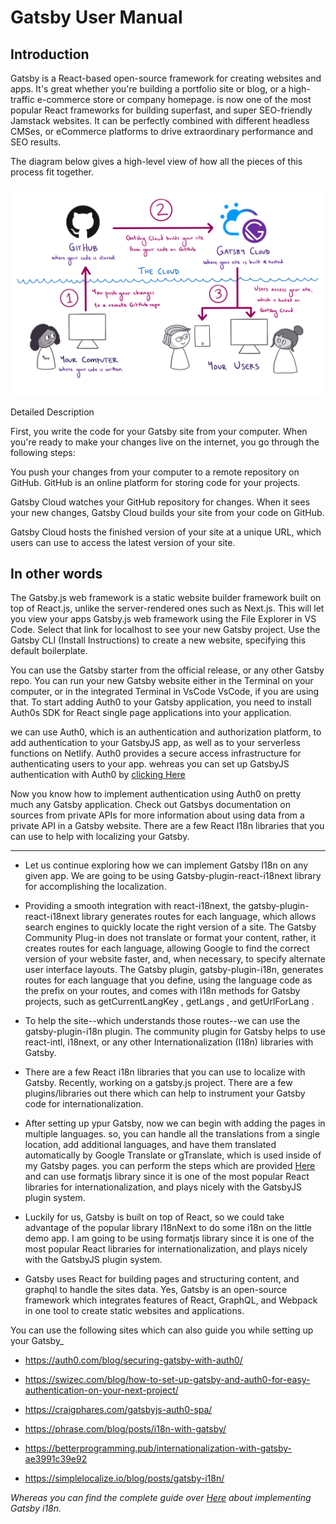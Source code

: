 # Gatsby User Manual

## Introduction

Gatsby is a React-based open-source framework for creating websites and apps. It's great whether
you're building a portfolio site or blog, or a high-traffic e-commerce store or company homepage. is
now one of the most popular React frameworks for building superfast, and super SEO-friendly Jamstack
websites. It can be perfectly combined with different headless CMSes, or eCommerce platforms to
drive extraordinary performance and SEO results.

The diagram below gives a high-level view of how all the pieces of this process fit together.

![gatsby1](images/gatsby1.png)

Detailed Description

First, you write the code for your Gatsby site from your computer. When you're ready to make your
changes live on the internet, you go through the following steps:

You push your changes from your computer to a remote repository on GitHub. GitHub is an online
platform for storing code for your projects.

Gatsby Cloud watches your GitHub repository for changes. When it sees your new changes, Gatsby Cloud
builds your site from your code on GitHub.

Gatsby Cloud hosts the finished version of your site at a unique URL, which users can use to access
the latest version of your site.

## In other words

The Gatsby.js web framework is a static website builder framework built on top of React.js, unlike
the server-rendered ones such as Next.js. This will let you view your apps Gatsby.js web framework
using the File Explorer in VS Code. Select that link for localhost to see your new Gatsby project.
Use the Gatsby CLI (Install Instructions) to create a new website, specifying this default
boilerplate.

You can use the Gatsby starter from the official release, or any other Gatsby repo. You can run your
new Gatsby website either in the Terminal on your computer, or in the integrated Terminal in VsCode
VsCode, if you are using that. To start adding Auth0 to your Gatsby application, you need to install
Auth0s SDK for React single page applications into your application.

we can use Auth0, which is an authentication and authorization platform, to add authentication to
your GatsbyJS app, as well as to your serverless functions on Netlify. Auth0 provides a secure
access infrastructure for authenticating users to your app. wehreas you can set up GatsbyJS
authentication with Auth0 by
[clicking Here](https://www.freecodecamp.org/news/how-to-set-up-gatsbyjs-authentication-with-auth0-d07abdd5a4f4/)

Now you know how to implement authentication using Auth0 on pretty much any Gatsby application.
Check out Gatsbys documentation on sources from private APIs for more information about using data
from a private API in a Gatsby website. There are a few React I18n libraries that you can use to
help with localizing your Gatsby.

---

- Let us continue exploring how we can implement Gatsby I18n on any given app. We are going to be
  using Gatsby-plugin-react-i18next library for accomplishing the localization.

- Providing a smooth integration with react-i18next, the gatsby-plugin-react-i18next library
  generates routes for each language, which allows search engines to quickly locate the right
  version of a site. The Gatsby Community Plug-in does not translate or format your content, rather,
  it creates routes for each language, allowing Google to find the correct version of your website
  faster, and, when necessary, to specify alternate user interface layouts. The Gatsby plugin,
  gatsby-plugin-i18n, generates routes for each language that you define, using the language code as
  the prefix on your routes, and comes with I18n methods for Gatsby projects, such as
  getCurrentLangKey , getLangs , and getUrlForLang .

- To help the site--which understands those routes--we can use the gatsby-plugin-i18n plugin. The
  community plugin for Gatsby helps to use react-intl, i18next, or any other Internationalization
  (I18n) libraries with Gatsby.

- There are a few React i18n libraries that you can use to localize with Gatsby. Recently, working
  on a gatsby.js project. There are a few plugins/libraries out there which can help to instrument
  your Gatsby code for internationalization.

- After setting up ypur Gatsby, now we can begin with adding the pages in multiple languages. so,
  you can handle all the translations from a single location, add additional languages, and have
  them translated automatically by Google Translate or gTranslate, which is used inside of my Gatsby
  pages. you can perform the steps which are provided
  [Here](https://simplelocalize.io/blog/posts/gatsby-i18n/) and can use formatjs library since it is
  one of the most popular React libraries for internationalization, and plays nicely with the
  GatsbyJS plugin system.

- Luckily for us, Gatsby is built on top of React, so we could take advantage of the popular library
  I18nNext to do some i18n on the little demo app. I am going to be using formatjs library since it
  is one of the most popular React libraries for internationalization, and plays nicely with the
  GatsbyJS plugin system.

- Gatsby uses React for building pages and structuring content, and graphql to handle the sites
  data. Yes, Gatsby is an open-source framework which integrates features of React, GraphQL, and
  Webpack in one tool to create static websites and applications.

You can use the following sites which can also guide you while setting up your Gatsby\_

- <https://auth0.com/blog/securing-gatsby-with-auth0/>

- <https://swizec.com/blog/how-to-set-up-gatsby-and-auth0-for-easy-authentication-on-your-next-project/>

- <https://craigphares.com/gatsbyjs-auth0-spa/>

- <https://phrase.com/blog/posts/i18n-with-gatsby/>

- <https://betterprogramming.pub/internationalization-with-gatsby-ae3991c39e92>

- <https://simplelocalize.io/blog/posts/gatsby-i18n/>

_Whereas you can find the complete guide over [Here](https://lokalise.com/blog/gatsby-i18n/) about
implementing Gatsby i18n._
